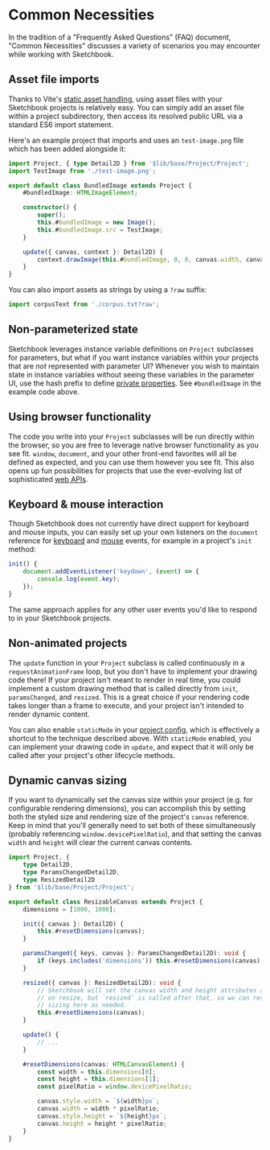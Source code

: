 # Common Necessities

In the tradition of a "Frequently Asked Questions" (FAQ) document, "Common Necessities" discusses a variety of scenarios you may encounter while working with Sketchbook.

## Asset file imports

Thanks to Vite's [static asset handling](https://vitejs.dev/guide/assets.html), using asset files with your Sketchbook projects is relatively easy. You can simply add an asset file within a project subdirectory, then access its resolved public URL via a standard ES6 import statement.

Here's an example project that imports and uses an `test-image.png` file which has been added alongside it:

```ts
import Project, { type Detail2D } from '$lib/base/Project/Project';
import TestImage from './test-image.png';

export default class BundledImage extends Project {
    #bundledImage: HTMLImageElement;

    constructor() {
        super();
        this.#bundledImage = new Image();
        this.#bundledImage.src = TestImage;
    }

    update({ canvas, context }: Detail2D) {
        context.drawImage(this.#bundledImage, 0, 0, canvas.width, canvas.height);
    }
}
```

You can also import assets as strings by using a `?raw` suffix:

```ts
import corpusText from './corpus.txt?raw';
```

## Non-parameterized state

Sketchbook leverages instance variable definitions on `Project` subclasses for parameters, but what if you want instance variables within your projects that are _not_ represented with parameter UI? Whenever you wish to maintain state in instance variables without seeing these variables in the parameter UI, use the hash prefix to define [private properties](https://developer.mozilla.org/en-US/docs/Web/JavaScript/Reference/Classes/Private_class_fields). See `#bundledImage` in the example code above.

## Using browser functionality

The code you write into your `Project` subclasses will be run directly within the browser, so you are free to leverage native browser functionality as you see fit. `window`, `document`, and your other front-end favorites will all be defined as expected, and you can use them however you see fit. This also opens up fun possibilities for projects that use the ever-evolving list of sophisticated [web APIs](https://developer.mozilla.org/en-US/docs/Web/API).

## Keyboard & mouse interaction

Though Sketchbook does not currently have direct support for keyboard and mouse inputs, you can easily set up your own listeners on the `document` reference for [keyboard](https://developer.mozilla.org/en-US/docs/Web/API/KeyboardEvent) and [mouse](https://developer.mozilla.org/en-US/docs/Web/API/MouseEvent) events, for example in a project's `init` method:

```ts
init() {
    document.addEventListener('keydown', (event) => {
        console.log(event.key);
    });
}
```

The same approach applies for any other user events you'd like to respond to in your Sketchbook projects.

## Non-animated projects

The `update` function in your `Project` subclass is called continuously in a `requestAnimationFrame` loop, but you don't have to implement your drawing code there! If your project isn't meant to render in real time, you could implement a custom drawing method that is called directly from `init`, `paramsChanged`, and `resized`. This is a great choice if your rendering code takes longer than a frame to execute, and your project isn't intended to render dynamic content.

You can also enable `staticMode` in your [project config](project-config.md), which is effectively a shortcut to the technique described above. With `staticMode` enabled, you can implement your drawing code in `update`, and expect that it will only be called after your project's other lifecycle methods.

## Dynamic canvas sizing

If you want to dynamically set the canvas size within your project (e.g. for configurable rendering dimensions), you can accomplish this by setting both the styled size and rendering size of the project's `canvas` reference. Keep in mind that you'll generally need to set both of these simultaneously (probably referencing `window.devicePixelRatio`), and that setting the canvas `width` and `height` will clear the current canvas contents.

```ts
import Project, {
    type Detail2D,
    type ParamsChangedDetail2D,
    type ResizedDetail2D
} from '$lib/base/Project/Project';

export default class ResizableCanvas extends Project {
    dimensions = [1000, 1000];

    init({ canvas }: Detail2D) {
        this.#resetDimensions(canvas);
    }

    paramsChanged({ keys, canvas }: ParamsChangedDetail2D): void {
        if (keys.includes('dimensions')) this.#resetDimensions(canvas);
    }

    resized({ canvas }: ResizedDetail2D): void {
        // Sketchbook will set the canvas width and height attributes automatically
        // on resize, but `resized` is called after that, so we can reset the canvas
        // sizing here as needed.
        this.#resetDimensions(canvas);
    }

    update() {
        // ...
    }

    #resetDimensions(canvas: HTMLCanvasElement) {
        const width = this.dimensions[0];
        const height = this.dimensions[1];
        const pixelRatio = window.devicePixelRatio;

        canvas.style.width = `${width}px`;
        canvas.width = width * pixelRatio;
        canvas.style.height = `${height}px`;
        canvas.height = height * pixelRatio;
    }
}
```
